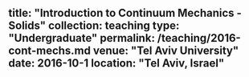 title: "Introduction to Continuum Mechanics - Solids"
collection: teaching
type: "Undergraduate"
permalink: /teaching/2016-cont-mechs.md
venue: "Tel Aviv University"
date: 2016-10-1
location: "Tel Aviv, Israel"
---
